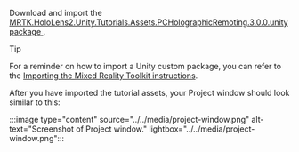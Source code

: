 Download and import the [MRTK.HoloLens2.Unity.Tutorials.Assets.PCHolographicRemoting.3.0.0.unitypackage
](https://github.com/microsoft/MixedRealityLearning/releases/download/pc-holographic-remoting-v3.0.0/MRTK.HoloLens2.Unity.Tutorials.Assets.PCHolographicRemoting.3.0.0.unitypackage
).

>[!Tip]
>For a reminder on how to import a Unity custom package, you can refer to the [Importing the Mixed Reality Toolkit instructions](/training/modules/place-scene-objects/4-3-exercise-position-game-objects-set-visibility?ns-enrollment-type=LearningPath&ns-enrollment-id=learn.azure.beginner-hololens-2-tutorials).

After you have imported the tutorial assets, your Project window should look similar to this:

:::image type="content" source="../../media/project-window.png" alt-text="Screenshot of Project window." lightbox="../../media/project-window.png":::
